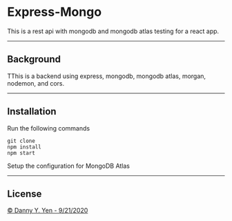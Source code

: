 # **Express-Mongo**

This is a rest api with mongodb and mongodb atlas testing for a react app.

___
## **Background**

TThis is a backend using express, mongodb, mongodb atlas, morgan, nodemon, and cors. 

___
## **Installation**
Run the following commands
```
git clone
npm install
npm start
```
Setup the configuration for MongoDB Atlas

___
## License

[© Danny Y. Yen - 9/21/2020](../LICENSE)

